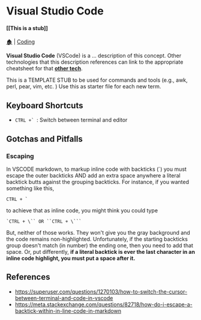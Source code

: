 # Visual Studio Code

####  [[This is a stub]]

[🏚️](../README.md) | [Coding](/coding/index.md)

**Visual Studio Code** (VSCode) is a ... description of this concept. Other technologies that this description references can link to the appropriate cheatsheet for that **[other tech](/_stub_01.md)**.

This is a TEMPLATE STUB to be used for commands and tools (e.g., awk, perl, pear, vim, etc. ) Use this as starter file for each new term.

## Keyboard Shortcuts

- ``CTRL +` ``: Switch between terminal and editor

## Gotchas and Pitfalls

### Escaping

In VSCODE markdown, to markup inline code with backticks (`) you must escape the outer backticks AND add an extra space anywhere a literal backtick butts against the grouping backticks. For instance, if you wanted something like this,

    CTRL + `

to achieve that as inline code, you might think you could type

    `CTRL + \`` OR ``CTRL + \```

But, neither of those works. They won't give you the gray background and the code remains non-highlighted. Unfortunately, if the starting backticks group doesn't match (in number) the ending one, then you need to add that space. Or, put differently, **if a literal backtick is ever the last character in an inline code highlight, you must put a space after it.**

## References

- https://superuser.com/questions/1270103/how-to-switch-the-cursor-between-terminal-and-code-in-vscode
- https://meta.stackexchange.com/questions/82718/how-do-i-escape-a-backtick-within-in-line-code-in-markdown